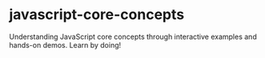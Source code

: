 # javascript-core-concepts
Understanding JavaScript core concepts through interactive examples and hands-on demos. Learn by doing!
